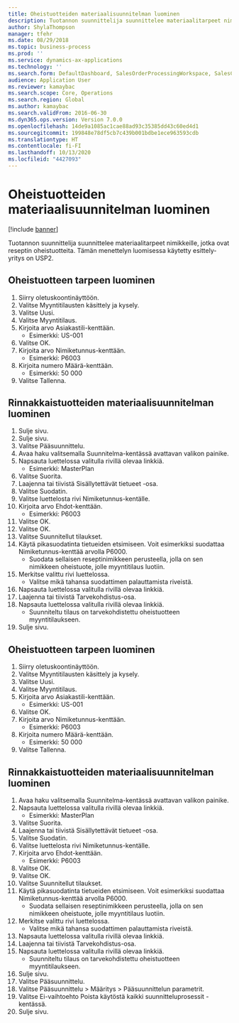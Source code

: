 ```yaml
---
title: Oheistuotteiden materiaalisuunnitelman luominen
description: Tuotannon suunnittelija suunnittelee materiaalitarpeet nimikkeille, jotka ovat reseptin oheistuotteita.
author: ShylaThompson
manager: tfehr
ms.date: 08/29/2018
ms.topic: business-process
ms.prod: ''
ms.service: dynamics-ax-applications
ms.technology: ''
ms.search.form: DefaultDashboard, SalesOrderProcessingWorkspace, SalesCreateOrder, SalesTable, ReqCreatePlanWorkspace, ReqTransPlanCard, SysQueryForm, ReqTransPo
audience: Application User
ms.reviewer: kamaybac
ms.search.scope: Core, Operations
ms.search.region: Global
ms.author: kamaybac
ms.search.validFrom: 2016-06-30
ms.dyn365.ops.version: Version 7.0.0
ms.openlocfilehash: 14de9a1085ac1cae88ad93c35385dd43c60ed4d1
ms.sourcegitcommit: 199848e78df5cb7c439b001bdbe1ece963593cdb
ms.translationtype: HT
ms.contentlocale: fi-FI
ms.lasthandoff: 10/13/2020
ms.locfileid: "4427093"
---
```

# <a name="create-a-material-plan-for-co-products"></a>Oheistuotteiden materiaalisuunnitelman luominen

[!include [banner](../../includes/banner.md)]

Tuotannon suunnittelija suunnittelee materiaalitarpeet nimikkeille, jotka ovat reseptin oheistuotteita. Tämän menettelyn luomisessa käytetty esittely-yritys on USP2.


## <a name="create-requirement-for-a-co-product"></a>Oheistuotteen tarpeen luominen
1. Siirry oletuskoontinäyttöön.
2. Valitse Myyntitilausten käsittely ja kysely.
3. Valitse Uusi.
4. Valitse Myyntitilaus.
5. Kirjoita arvo Asiakastili-kenttään.
    * Esimerkki: US-001  
6. Valitse OK.
7. Kirjoita arvo Nimiketunnus-kenttään.
    * Esimerkki: P6003  
8. Kirjoita numero Määrä-kenttään.
    * Esimerkki: 50 000  
9. Valitse Tallenna.

## <a name="create-a-material-plan-for-co-products"></a>Rinnakkaistuotteiden materiaalisuunnitelman luominen
1. Sulje sivu.
2. Sulje sivu.
3. Valitse Pääsuunnittelu.
4. Avaa haku valitsemalla Suunnitelma-kentässä avattavan valikon painike.
5. Napsauta luettelossa valitulla rivillä olevaa linkkiä.
    * Esimerkki: MasterPlan  
6. Valitse Suorita.
7. Laajenna tai tiivistä Sisällytettävät tietueet -osa.
8. Valitse Suodatin.
9. Valitse luettelosta rivi Nimiketunnus-kentälle.
10. Kirjoita arvo Ehdot-kenttään.
    * Esimerkki: P6003  
11. Valitse OK.
12. Valitse OK.
13. Valitse Suunnitellut tilaukset.
14. Käytä pikasuodatinta tietueiden etsimiseen. Voit esimerkiksi suodattaa Nimiketunnus-kenttää arvolla P6000.
    * Suodata sellaisen reseptinimikkeen perusteella, jolla on sen nimikkeen oheistuote, jolle myyntitilaus luotiin.  
15. Merkitse valittu rivi luettelossa.
    * Valitse mikä tahansa suodattimen palauttamista riveistä.  
16. Napsauta luettelossa valitulla rivillä olevaa linkkiä.
17. Laajenna tai tiivistä Tarvekohdistus-osa.
18. Napsauta luettelossa valitulla rivillä olevaa linkkiä.
    * Suunniteltu tilaus on tarvekohdistettu oheistuotteen myyntitilaukseen.  
19. Sulje sivu.

## <a name="create-requirement-for-a-co-product"></a>Oheistuotteen tarpeen luominen
1. Siirry oletuskoontinäyttöön.
2. Valitse Myyntitilausten käsittely ja kysely.
3. Valitse Uusi.
4. Valitse Myyntitilaus.
5. Kirjoita arvo Asiakastili-kenttään.
    * Esimerkki: US-001  
6. Valitse OK.
7. Kirjoita arvo Nimiketunnus-kenttään.
    * Esimerkki: P6003  
8. Kirjoita numero Määrä-kenttään.
    * Esimerkki: 50 000  
9. Valitse Tallenna.

## <a name="create-a-material-plan-for-co-products"></a>Rinnakkaistuotteiden materiaalisuunnitelman luominen
1. Avaa haku valitsemalla Suunnitelma-kentässä avattavan valikon painike.
2. Napsauta luettelossa valitulla rivillä olevaa linkkiä.
    * Esimerkki: MasterPlan  
3. Valitse Suorita.
4. Laajenna tai tiivistä Sisällytettävät tietueet -osa.
5. Valitse Suodatin.
6. Valitse luettelosta rivi Nimiketunnus-kentälle.
7. Kirjoita arvo Ehdot-kenttään.
    * Esimerkki: P6003  
8. Valitse OK.
9. Valitse OK.
10. Valitse Suunnitellut tilaukset.
11. Käytä pikasuodatinta tietueiden etsimiseen. Voit esimerkiksi suodattaa Nimiketunnus-kenttää arvolla P6000.
    * Suodata sellaisen reseptinimikkeen perusteella, jolla on sen nimikkeen oheistuote, jolle myyntitilaus luotiin.  
12. Merkitse valittu rivi luettelossa.
    * Valitse mikä tahansa suodattimen palauttamista riveistä.  
13. Napsauta luettelossa valitulla rivillä olevaa linkkiä.
14. Laajenna tai tiivistä Tarvekohdistus-osa.
15. Napsauta luettelossa valitulla rivillä olevaa linkkiä.
    * Suunniteltu tilaus on tarvekohdistettu oheistuotteen myyntitilaukseen.  
16. Sulje sivu.
17. Valitse Pääsuunnittelu.
18. Valitse Pääsuunnittelu > Määritys > Pääsuunnittelun parametrit.
19. Valitse Ei-vaihtoehto Poista käytöstä kaikki suunnitteluprosessit -kentässä.
20. Sulje sivu.

